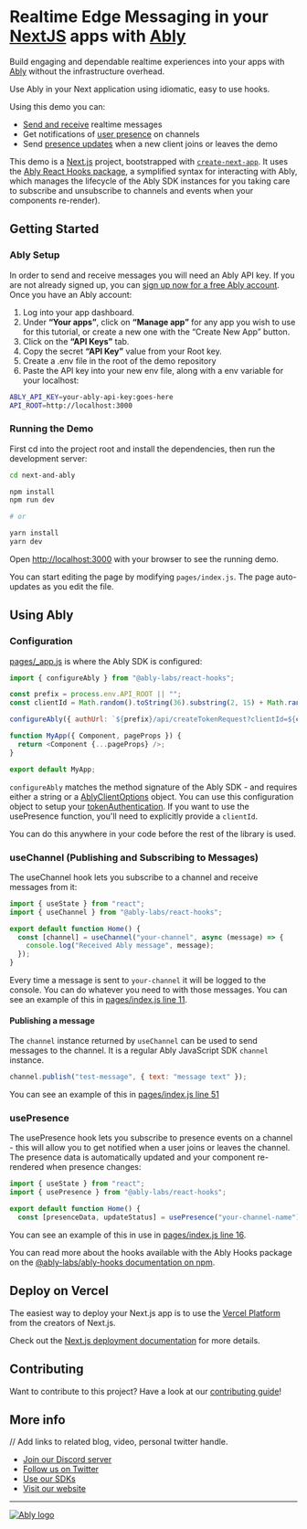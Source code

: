 # Realtime Edge Messaging in your [NextJS](https://nextjs.org/) apps with [Ably](https://ably.com/)

Build engaging and dependable realtime experiences into your apps with [Ably](https://ably.com/) without the infrastructure overhead.

Use Ably in your Next application using idiomatic, easy to use hooks.

Using this demo you can:

- [Send and receive](https://ably.com/docs/realtime/messages) realtime messages
- Get notifications of [user presence](https://ably.com/docs/realtime/presence) on channels
- Send [presence updates](https://ably.com/docs/api/realtime-sdk/presence#update) when a new client joins or leaves the demo

This demo is a [Next.js](https://nextjs.org/) project, bootstrapped with [`create-next-app`](https://github.com/vercel/next.js/tree/canary/packages/create-next-app). It uses the [Ably React Hooks package](https://www.npmjs.com/package/@ably-labs/react-hooks), a symplified syntax for interacting with Ably, which manages the lifecycle of the Ably SDK instances for you taking care to subscribe and unsubscribe to channels and events when your components re-render).

## Getting Started

### Ably Setup

In order to send and receive messages you will need an Ably API key.
If you are not already signed up, you can [sign up now for a free Ably account](https://www.ably.io/signup). Once you have an Ably account:

1. Log into your app dashboard.
2. Under **“Your apps”**, click on **“Manage app”** for any app you wish to use for this tutorial, or create a new one with the “Create New App” button.
3. Click on the **“API Keys”** tab.
4. Copy the secret **“API Key”** value from your Root key.
5. Create a .env file in the root of the demo repository
6. Paste the API key into your new env file, along with a env variable for your localhost:

```bash
ABLY_API_KEY=your-ably-api-key:goes-here
API_ROOT=http://localhost:3000
```

### Running the Demo

First cd into the project root and install the dependencies, then run the development server:

```bash
cd next-and-ably

npm install
npm run dev

# or

yarn install
yarn dev
```

Open [http://localhost:3000](http://localhost:3000) with your browser to see the running demo.

You can start editing the page by modifying `pages/index.js`. The page auto-updates as you edit the file.

## Using Ably

### Configuration

[pages/\_app.js](pages/_app.js) is where the Ably SDK is configured:

```js
import { configureAbly } from "@ably-labs/react-hooks";

const prefix = process.env.API_ROOT || "";
const clientId = Math.random().toString(36).substring(2, 15) + Math.random().toString(36).substring(2, 15);

configureAbly({ authUrl: `${prefix}/api/createTokenRequest?clientId=${clientId}`, clientId: clientId });

function MyApp({ Component, pageProps }) {
  return <Component {...pageProps} />;
}

export default MyApp;
```

`configureAbly` matches the method signature of the Ably SDK - and requires either a string or a [AblyClientOptions](https://ably.com/docs/api/realtime-sdk#client-options) object. You can use this configuration object to setup your [tokenAuthentication](https://ably.com/docs/core-features/authentication#token-authentication). If you want to use the usePresence function, you'll need to explicitly provide a `clientId`.

You can do this anywhere in your code before the rest of the library is used.

### useChannel (Publishing and Subscribing to Messages)

The useChannel hook lets you subscribe to a channel and receive messages from it:

```js
import { useState } from "react";
import { useChannel } from "@ably-labs/react-hooks";

export default function Home() {
  const [channel] = useChannel("your-channel", async (message) => {
    console.log("Received Ably message", message);
  });
}
```

Every time a message is sent to `your-channel` it will be logged to the console. You can do whatever you need to with those messages.
You can see an example of this in [pages/index.js line 11](https://github.com/ably-labs/next-and-ably/blob/6fe198ccf36920ee44983719b39c90a76d5169e1/pages/index.js#L11).

#### Publishing a message

The `channel` instance returned by `useChannel` can be used to send messages to the channel. It is a regular Ably JavaScript SDK `channel` instance.

```javascript
channel.publish("test-message", { text: "message text" });
```

You can see an example of this in [pages/index.js line 51](https://github.com/ably-labs/next-and-ably/blob/6fe198ccf36920ee44983719b39c90a76d5169e1/pages/index.js#L51)

### usePresence

The usePresence hook lets you subscribe to presence events on a channel - this will allow you to get notified when a user joins or leaves the channel. The presence data is automatically updated and your component re-rendered when presence changes:

```js
import { useState } from "react";
import { usePresence } from "@ably-labs/react-hooks";

export default function Home() {
  const [presenceData, updateStatus] = usePresence("your-channel-name");
```

You can see an example of this in use in [pages/index.js line 16](https://github.com/ably-labs/next-and-ably/blob/6fe198ccf36920ee44983719b39c90a76d5169e1/pages/index.js#L16s).

You can read more about the hooks available with the Ably Hooks package on the [@ably-labs/ably-hooks documentation on npm](https://www.npmjs.com/package/@ably-labs/react-hooks).

## Deploy on Vercel

The easiest way to deploy your Next.js app is to use the [Vercel Platform](https://vercel.com/new?utm_medium=default-template&filter=next.js&utm_source=create-next-app&utm_campaign=create-next-app-readme) from the creators of Next.js.

Check out the [Next.js deployment documentation](https://nextjs.org/docs/deployment) for more details.

## Contributing

Want to contribute to this project? Have a look at our [contributing guide](CONTRIBUTING.md)!

## More info

// Add links to related blog, video, personal twitter handle.

- [Join our Discord server](https://discord.gg/q89gDHZcBK)
- [Follow us on Twitter](https://twitter.com/ablyrealtime)
- [Use our SDKs](https://github.com/ably/)
- [Visit our website](https://ably.com)

---

[![Ably logo](https://static.ably.dev/badge-black.svg?next-and-ably)](https://ably.com)
